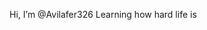 Hi, I’m @Avilafer326
Learning how hard life is

<!---
Avilafer326/Avilafer326 is a ✨ special ✨ repository because its `README.md` (this file) appears on your GitHub profile.
You can click the Preview link to take a look at your changes.
--->
